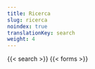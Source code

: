 ```yaml
---
title: Ricerca
slug: ricerca
noindex: true
translationKey: search
weight: 4
---
```

{{< search >}}
{{< forms >}}